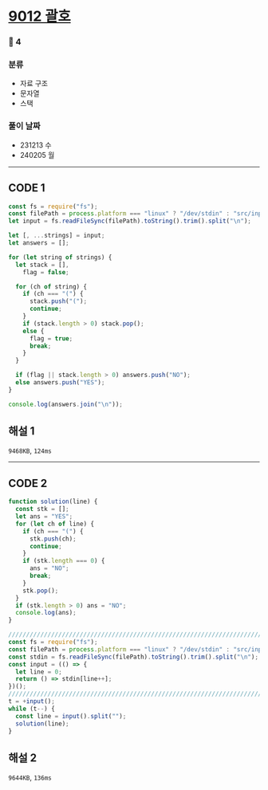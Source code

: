 # [9012 괄호](https://www.acmicpc.net/problem/9012)

### 🥈 4

### 분류

- 자료 구조
- 문자열
- 스택

### 풀이 날짜

- 231213 수
- 240205 월

---

## CODE 1

```javascript
const fs = require("fs");
const filePath = process.platform === "linux" ? "/dev/stdin" : "src/input.txt";
let input = fs.readFileSync(filePath).toString().trim().split("\n");

let [, ...strings] = input;
let answers = [];

for (let string of strings) {
  let stack = [],
    flag = false;

  for (ch of string) {
    if (ch === "(") {
      stack.push("(");
      continue;
    }
    if (stack.length > 0) stack.pop();
    else {
      flag = true;
      break;
    }
  }

  if (flag || stack.length > 0) answers.push("NO");
  else answers.push("YES");
}

console.log(answers.join("\n"));
```

## 해설 1

`9468KB`, `124ms`

---

## CODE 2

```javascript
function solution(line) {
  const stk = [];
  let ans = "YES";
  for (let ch of line) {
    if (ch === "(") {
      stk.push(ch);
      continue;
    }
    if (stk.length === 0) {
      ans = "NO";
      break;
    }
    stk.pop();
  }
  if (stk.length > 0) ans = "NO";
  console.log(ans);
}

///////////////////////////////////////////////////////////////////////////////
const fs = require("fs");
const filePath = process.platform === "linux" ? "/dev/stdin" : "src/input.txt";
const stdin = fs.readFileSync(filePath).toString().trim().split("\n");
const input = (() => {
  let line = 0;
  return () => stdin[line++];
})();
///////////////////////////////////////////////////////////////////////////////
t = +input();
while (t--) {
  const line = input().split("");
  solution(line);
}
```

## 해설 2

`9644KB`, `136ms`
